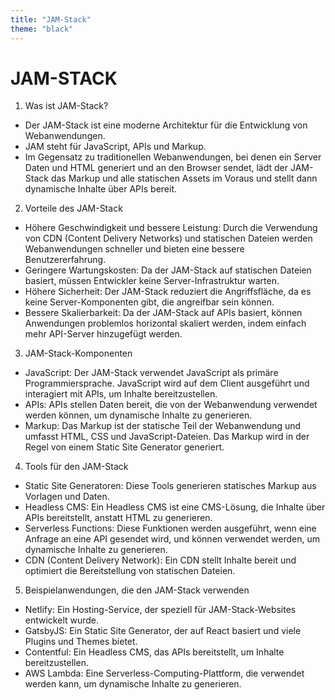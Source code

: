 ```yaml
---
title: "JAM-Stack"
theme: "black"
---
```


# JAM-STACK

1. Was ist JAM-Stack?

- Der JAM-Stack ist eine moderne Architektur für die Entwicklung von Webanwendungen.
- JAM steht für JavaScript, APIs und Markup.
- Im Gegensatz zu traditionellen Webanwendungen, bei denen ein Server Daten und HTML generiert und an den Browser sendet, lädt der JAM-Stack das Markup und alle statischen Assets im Voraus und stellt dann dynamische Inhalte über APIs bereit.

2. Vorteile des JAM-Stack

- Höhere Geschwindigkeit und bessere Leistung: Durch die Verwendung von CDN (Content Delivery Networks) und statischen Dateien werden Webanwendungen schneller und bieten eine bessere Benutzererfahrung.
- Geringere Wartungskosten: Da der JAM-Stack auf statischen Dateien basiert, müssen Entwickler keine Server-Infrastruktur warten.
- Höhere Sicherheit: Der JAM-Stack reduziert die Angriffsfläche, da es keine Server-Komponenten gibt, die angreifbar sein können.
- Bessere Skalierbarkeit: Da der JAM-Stack auf APIs basiert, können Anwendungen problemlos horizontal skaliert werden, indem einfach mehr API-Server hinzugefügt werden.

3. JAM-Stack-Komponenten

- JavaScript: Der JAM-Stack verwendet JavaScript als primäre Programmiersprache. JavaScript wird auf dem Client ausgeführt und interagiert mit APIs, um Inhalte bereitzustellen.
- APIs: APIs stellen Daten bereit, die von der Webanwendung verwendet werden können, um dynamische Inhalte zu generieren.
- Markup: Das Markup ist der statische Teil der Webanwendung und umfasst HTML, CSS und JavaScript-Dateien. Das Markup wird in der Regel von einem Static Site Generator generiert.

4. Tools für den JAM-Stack

- Static Site Generatoren: Diese Tools generieren statisches Markup aus Vorlagen und Daten.
- Headless CMS: Ein Headless CMS ist eine CMS-Lösung, die Inhalte über APIs bereitstellt, anstatt HTML zu generieren.
- Serverless Functions: Diese Funktionen werden ausgeführt, wenn eine Anfrage an eine API gesendet wird, und können verwendet werden, um dynamische Inhalte zu generieren.
- CDN (Content Delivery Network): Ein CDN stellt Inhalte bereit und optimiert die Bereitstellung von statischen Dateien.

5. Beispielanwendungen, die den JAM-Stack verwenden

- Netlify: Ein Hosting-Service, der speziell für JAM-Stack-Websites entwickelt wurde.
- GatsbyJS: Ein Static Site Generator, der auf React basiert und viele Plugins und Themes bietet.
- Contentful: Ein Headless CMS, das APIs bereitstellt, um Inhalte bereitzustellen.
- AWS Lambda: Eine Serverless-Computing-Plattform, die verwendet werden kann, um dynamische Inhalte zu generieren.
